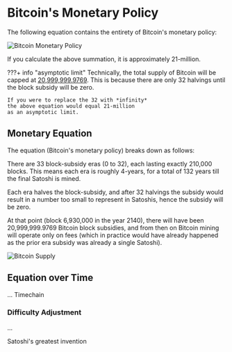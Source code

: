 # Bitcoin's Monetary Policy


The following equation contains the 
 entirety of Bitcoin's monetary policy:

![Bitcoin Monetary Policy](/images/bitcoin-monetary-policy.png)

If you calculate the above summation, it is
 approximately 21-million.


???+ info "asymptotic limit"
    Technically, the total supply of Bitcoin
    will be capped at 
    [20,999,999.9769](https://bitcoin.stackexchange.com/questions/38994/will-there-be-21-million-bitcoins-eventually/38998#38998).
    This is because there are only 32 halvings until 
     the block subsidy will be zero.
    
    If you were to replace the 32 with *infinity*
    the above equation would equal 21-million 
    as an asymptotic limit.




## Monetary Equation 

The equation (Bitcoin's monetary policy)
 breaks down as follows:

There are 33 block-subsidy eras (0 to 32),
 each lasting
 exactly 210,000 blocks.
This means each era is roughly 4-years,
 for a total of 132 years till the final
 Satoshi is mined.

Each era halves the block-subsidy, and
 after 32 halvings the subsidy would result
 in a number too small to represent in Satoshis,
 hence the subsidy will be zero.

At that point (block 6,930,000 in the year 2140), there
 will have been 20,999,999.9769 Bitcoin
 block subsidies, and from then
 on Bitcoin mining will operate only
 on fees (which in practice would have
 already happened as the prior era subsidy
 was already a single Satoshi).



![Bitcoin Supply](/images/Bitcoin-supply.png)



## Equation over Time

... Timechain


### Difficulty Adjustment

...

Satoshi's greatest invention 











